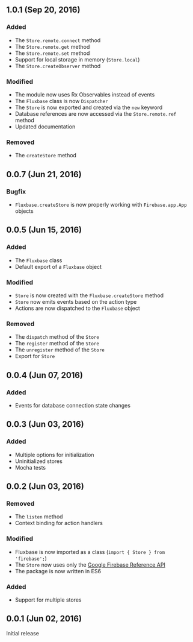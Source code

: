 ## 1.0.1 (Sep 20, 2016)

### Added

- The `Store.remote.connect` method
- The `Store.remote.get` method
- The `Store.remote.set` method
- Support for local storage in memory (`Store.local`)
- The `Store.createObserver` method

### Modified

- The module now uses Rx Observables instead of events
- The `Fluxbase` class is now `Dispatcher`
- The `Store` is now exported and created via the `new` keyword
- Database references are now accessed via the `Store.remote.ref` method
- Updated documentation

### Removed

- The `createStore` method

## 0.0.7 (Jun 21, 2016)

### Bugfix

- `Fluxbase.createStore` is now properly working with `Firebase.app.App` objects

## 0.0.5 (Jun 15, 2016)

### Added

- The `Fluxbase` class
- Default export of a `Fluxbase` object

### Modified

- `Store` is now created with the `Fluxbase.createStore` method
- `Store` now emits events based on the action type
- Actions are now dispatched to the `Fluxbase` object

### Removed

- The `dispatch` method of the `Store`
- The `register` method of the `Store`
- The `unregister` method of the `Store`
- Export for `Store`

## 0.0.4 (Jun 07, 2016)

### Added

- Events for database connection state changes

## 0.0.3 (Jun 03, 2016)

### Added

- Multiple options for initialization
- Uninitialized stores
- Mocha tests

## 0.0.2 (Jun 03, 2016)

### Removed

- The `listen` method
- Context binding for action handlers

### Modified

- Fluxbase is now imported as a class (`import { Store } from 'firebase';`)
- The `Store` now uses only the [Google Firebase Reference API](https://firebase.google.com/docs/reference/js/firebase.database.Reference)
- The package is now written in ES6

### Added

- Support for multiple stores

## 0.0.1 (Jun 02, 2016)

Initial release